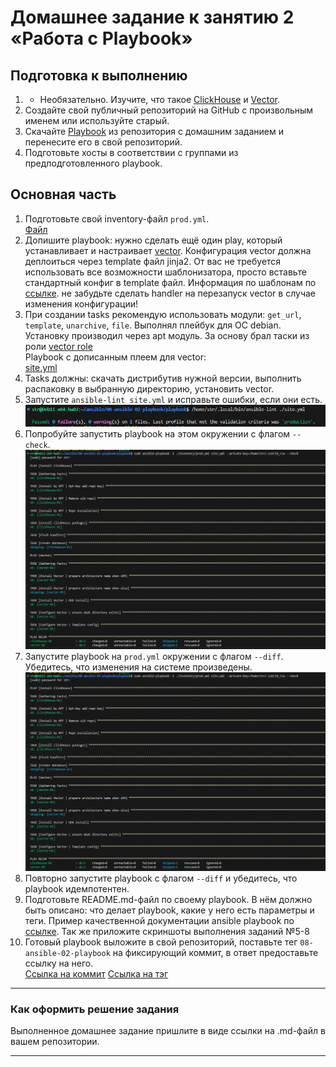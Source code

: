 # Домашнее задание к занятию 2 «Работа с Playbook»

## Подготовка к выполнению

1. * Необязательно. Изучите, что такое [ClickHouse](https://www.youtube.com/watch?v=fjTNS2zkeBs) и [Vector](https://www.youtube.com/watch?v=CgEhyffisLY).
2. Создайте свой публичный репозиторий на GitHub с произвольным именем или используйте старый.
3. Скачайте [Playbook](./playbook/) из репозитория с домашним заданием и перенесите его в свой репозиторий.
4. Подготовьте хосты в соответствии с группами из предподготовленного playbook.

## Основная часть

1. Подготовьте свой inventory-файл `prod.yml`.  
[Файл](https://github.com/Svalker1989/Ansible/blob/master/08-ansible-02-playbook/playbook/inventory/prod.yml)
2. Допишите playbook: нужно сделать ещё один play, который устанавливает и настраивает [vector](https://vector.dev). Конфигурация vector должна деплоиться через template файл jinja2. От вас не требуется использовать все возможности шаблонизатора, просто вставьте стандартный конфиг в template файл. Информация по шаблонам по [ссылке](https://www.dmosk.ru/instruktions.php?object=ansible-nginx-install). не забудьте сделать handler на перезапуск vector в случае изменения конфигурации!  
3. При создании tasks рекомендую использовать модули: `get_url`, `template`, `unarchive`, `file`.
   Выполнял плейбук для ОС debian. Установку производил через apt модуль. За основу брал таски из роли [vector role](https://github.com/Svalker1989/Ansible/tree/master/08-ansible-02-playbook/clickhouse%2Bvector%20role/playbook/roles/vector-role)  
   Playbook с дописанным плеем для vector:  
   [site.yml](https://github.com/Svalker1989/Ansible/blob/master/08-ansible-02-playbook/playbook/site.yml)  
4. Tasks должны: скачать дистрибутив нужной версии, выполнить распаковку в выбранную директорию, установить vector. 
5. Запустите `ansible-lint site.yml` и исправьте ошибки, если они есть.  
![](https://github.com/Svalker1989/Ansible/blob/master/08-ansible-02-playbook/Z1_5.PNG)  
6. Попробуйте запустить playbook на этом окружении с флагом `--check`.  
![](https://github.com/Svalker1989/Ansible/blob/master/08-ansible-02-playbook/Z1_6.PNG)  
7. Запустите playbook на `prod.yml` окружении с флагом `--diff`. Убедитесь, что изменения на системе произведены.  
![](https://github.com/Svalker1989/Ansible/blob/master/08-ansible-02-playbook/Z1_6.PNG)  
8. Повторно запустите playbook с флагом `--diff` и убедитесь, что playbook идемпотентен.
9. Подготовьте README.md-файл по своему playbook. В нём должно быть описано: что делает playbook, какие у него есть параметры и теги. Пример качественной документации ansible playbook по [ссылке](https://github.com/opensearch-project/ansible-playbook). Так же приложите скриншоты выполнения заданий №5-8
10. Готовый playbook выложите в свой репозиторий, поставьте тег `08-ansible-02-playbook` на фиксирующий коммит, в ответ предоставьте ссылку на него.  
[Ссылка на коммит](https://github.com/Svalker1989/Ansible/commit/51c32baab371b23c7e319274c9619c643c345470)
[Ссылка на тэг](https://github.com/Svalker1989/Ansible/releases/tag/08-ansible-02-playbook)  
---

### Как оформить решение задания

Выполненное домашнее задание пришлите в виде ссылки на .md-файл в вашем репозитории.

---
